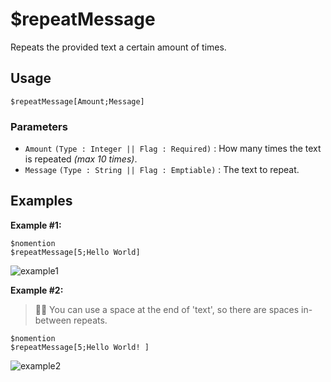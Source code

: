 # $repeatMessage
Repeats the provided text a certain amount of times.

## Usage
```
$repeatMessage[Amount;Message]
```

### Parameters
- `Amount` `(Type : Integer || Flag : Required)` : How many times the text is repeated *(max 10 times)*.
- `Message` `(Type : String || Flag : Emptiable)` : The text to repeat.

## Examples

**Example #1:**
```
$nomention
$repeatMessage[5;Hello World]
```

![example1](https://user-images.githubusercontent.com/69215413/126245014-85c3953b-ad54-4658-95df-fb83719dcfa0.png)

**Example #2:**
> 🧙‍♂️ You can use a space at the end of 'text', so there are spaces in-between repeats.

```
$nomention
$repeatMessage[5;Hello World! ]
```

![example2](https://user-images.githubusercontent.com/69215413/126245000-6bac6c11-39d2-40ec-a6d3-0d8123c6a2fd.png)
